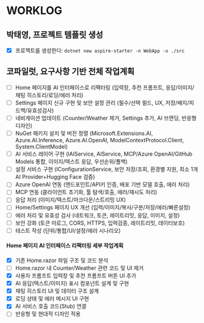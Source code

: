 # WORKLOG


## 박태영, 프로젝트 템플릿 생성

- [x] 프로젝트를 생성한다: `dotnet new aspire-starter -n WebApp -o ./src`

## 코파일럿, 요구사항 기반 전체 작업계획

- [ ] Home 페이지를 AI 인터페이스로 리팩터링 (입력창, 추천 프롬프트, 응답/이미지/채팅 히스토리/로딩/에러 처리)
- [ ] Settings 페이지 신규 구현 및 보안 설정 관리 (필수/선택 필드, UX, 저장/배지/피드백/유효성검사)
- [ ] 네비게이션 업데이트 (Counter/Weather 제거, Settings 추가, AI 브랜딩, 반응형 디자인)
- [ ] NuGet 패키지 설치 및 버전 정렬 (Microsoft.Extensions.AI, Azure.AI.Inference, Azure.AI.OpenAI, ModelContextProtocol.Client, System.ClientModel)
- [ ] AI 서비스 레이어 구현 (IAIService, AIService, MCP/Azure OpenAI/GitHub Models 통합, 이미지/텍스트 응답, 우선순위/폴백)
- [ ] 설정 서비스 구현 (IConfigurationService, 보안 저장/조회, 환경별 지원, 최소 1개 AI Provider+Hugging Face 검증)
- [ ] Azure OpenAI 연동 (엔드포인트/API키 인증, 배포 기반 모델 호출, 에러 처리)
- [ ] MCP 연동 (클라이언트 초기화, 툴 탐색/호출, 에러/재시도 처리)
- [ ] 응답 처리 (이미지/텍스트/마크다운/스트리밍 UX)
- [ ] Home/Settings 페이지 UX 개선 (입력/이미지/복사/구분/저장/에러/빠른설정)
- [ ] 에러 처리 및 유효성 검사 (네트워크, 토큰, 레이트리밋, 응답, 이미지, 설정)
- [ ] 보안 강화 (토큰 미로그, CORS, HTTPS, 입력검증, 레이트리밋, 데이터보호)
- [ ] 테스트 작성 (단위/통합/UI/설정/에러 시나리오)

#### Home 페이지 AI 인터페이스 리팩터링 세부 작업계획
 - [x] 기존 Home.razor 파일 구조 및 코드 분석
- [ ] Home.razor 내 Counter/Weather 관련 코드 및 UI 제거
 - [x] 사용자 프롬프트 입력창 및 추천 프롬프트 버튼 UI 추가
 - [x] AI 응답(텍스트/이미지) 표시 컴포넌트 설계 및 구현
 - [x] 채팅 히스토리 UI 및 데이터 구조 설계
 - [x] 로딩 상태 및 에러 메시지 UI 구현
 - [x] AI 서비스 호출 코드(Stub) 연결
- [ ] 반응형 및 현대적 디자인 적용